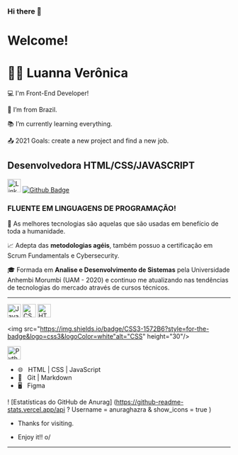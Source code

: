 ### Hi there 👋

# Welcome!


# 👨‍💻 Luanna Verônica  

:computer: I'm Front-End Developer!

:house_with_garden: I’m from Brazil.

:books: I’m currently learning everything.

:outbox_tray: 2021 Goals: create a new project and find a new job.



## Desenvolvedora HTML/CSS/JAVASCRIPT 

[<img src="https://img.shields.io/badge/LinkedIn-0077B5?style=for-the-badge&logo=linkedin&logoColor=white" alt="Linkedin" height="30"/>](https://www.linkedin.com/in/luanna-ver%C3%B4nica-silva-brand%C3%A3o-65432a153/)
[![Github Badge](https://img.shields.io/badge/-Github-000?style=flat-square&logo=Github&logoColor=white&link=https://github.com/Luannabrandao)](https://github.com/Luannabrandao)


### FLUENTE EM LINGUAGENS DE PROGRAMAÇÃO!

🎯 As melhores tecnologias são aquelas que são usadas em benefício de toda a humanidade.

📈 Adepta das **metodologias agéis**, também possuo a certificação em Scrum Fundamentals e Cybersecurity.

🎓 Formada em **Analise e Desenvolvimento de Sistemas** pela Universidade Anhembi Morumbi (UAM - 2020) e continuo me atualizando nas tendências de tecnologias do mercado através de cursos técnicos.

***
 <img src="https://upload.wikimedia.org/wikipedia/commons/thumb/9/99/Unofficial_JavaScript_logo_2.svg/480px-Unofficial_JavaScript_logo_2.svg.png " alt= "JavaScript" height="30"/>

<img src="https://seeklogo.com/images/C/css3-logo-8724075274-seeklogo.com.png " alt= "CSS3" height= " 30 "/>
  
<img src="https://logodownload.org/wp-content/uploads/2016/10/html5-logo-1.png" alt="HTML5" height="30"/>

<img src="https://img.shields.io/badge/CSS3-1572B6?style=for-the-badge&logo=css3&logoColor=white"alt="CSS"	 height="30"/>

<img src="https://img.shields.io/badge/Python-3776AB?style=for-the-badge&logo=python&logoColor=white " alt= "Python"	 height="30"/>

- 🌐 &nbsp; HTML | CSS | JavaScript 
- 🔧 &nbsp; Git | Markdown 
- 🖥 &nbsp; Figma

! [Estatísticas do GitHub de Anurag] (https://github-readme-stats.vercel.app/api ? Username = anuraghazra & show_icons = true )


- Thanks for visiting.

- Enjoy it!! o/

----------------------------------------------------------------------------------
